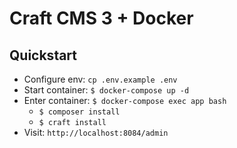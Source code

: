 # Craft CMS 3 + Docker

## Quickstart
- Configure env: `cp .env.example .env` 
- Start container: `$ docker-compose up -d` 
- Enter container: `$ docker-compose exec app bash` 
    - `$ composer install` 
    - `$ craft install` 
- Visit: `http://localhost:8084/admin`